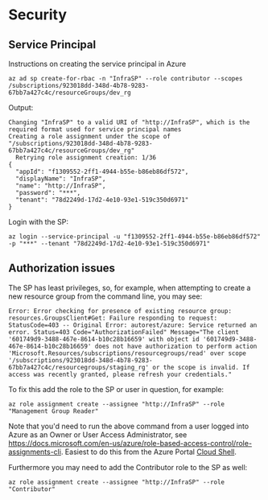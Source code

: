 # Security

## Service Principal

Instructions on creating the service principal in Azure

```text
az ad sp create-for-rbac -n "InfraSP" --role contributor --scopes /subscriptions/923018dd-348d-4b78-9283-67bb7a427c4c/resourceGroups/dev_rg
```

Output:

```text
Changing "InfraSP" to a valid URI of "http://InfraSP", which is the required format used for service principal names
Creating a role assignment under the scope of "/subscriptions/923018dd-348d-4b78-9283-67bb7a427c4c/resourceGroups/dev_rg"
  Retrying role assignment creation: 1/36
{
  "appId": "f1309552-2ff1-4944-b55e-b86eb86df572",
  "displayName": "InfraSP",
  "name": "http://InfraSP",
  "password": "***",
  "tenant": "78d2249d-17d2-4e10-93e1-519c350d6971"
}
```

Login with the SP:

```text
az login --service-principal -u "f1309552-2ff1-4944-b55e-b86eb86df572" -p "***" --tenant "78d2249d-17d2-4e10-93e1-519c350d6971"
```

## Authorization issues

The SP has least privileges, so, for example, when attempting to create a new resource group from the command line, you may see:

```text
Error: Error checking for presence of existing resource group: resources.GroupsClient#Get: Failure responding to request: StatusCode=403 -- Original Error: autorest/azure: Service returned an error. Status=403 Code="AuthorizationFailed" Message="The client '601749d9-3488-467e-8614-b10c28b16659' with object id '601749d9-3488-467e-8614-b10c28b16659' does not have authorization to perform action 'Microsoft.Resources/subscriptions/resourcegroups/read' over scope '/subscriptions/923018dd-348d-4b78-9283-67bb7a427c4c/resourcegroups/staging_rg' or the scope is invalid. If access was recently granted, please refresh your credentials."
```

To fix this add the role to the SP or user in question, for example:

```text
az role assignment create --assignee "http://InfraSP" --role "Management Group Reader"
```

Note that you'd need to run the above command from a user logged into Azure as an Owner or User Access Administrator, see <https://docs.microsoft.com/en-us/azure/role-based-access-control/role-assignments-cli>.  Easiest to do this from the Azure Portal [Cloud Shell](https://docs.microsoft.com/en-us/azure/cloud-shell/overview).

Furthermore you may need to add the Contributor role to the SP as well:

```text
az role assignment create --assignee "http://InfraSP" --role "Contributor"
```
